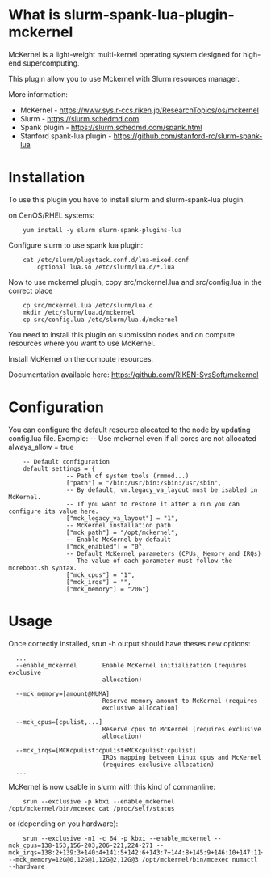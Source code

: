 What is slurm-spank-lua-plugin-mckernel
===============================

McKernel is a light-weight multi-kernel operating system designed for high-end
supercomputing.

This plugin allow you to use Mckernel with Slurm resources manager.

More information:
* McKernel - https://www.sys.r-ccs.riken.jp/ResearchTopics/os/mckernel
* Slurm - https://slurm.schedmd.com
* Spank plugin - https://slurm.schedmd.com/spank.html
* Stanford spank-lua plugin - https://github.com/stanford-rc/slurm-spank-lua

Installation
===============

To use this plugin you have to install slurm and slurm-spank-lua plugin.

on CenOS/RHEL systems:

        yum install -y slurm slurm-spank-plugins-lua


Configure slurm to use spank lua plugin:

        cat /etc/slurm/plugstack.conf.d/lua-mixed.conf
            optional lua.so /etc/slurm/lua.d/*.lua

Now to use mckernel plugin, copy src/mckernel.lua and src/config.lua in the correct place

        cp src/mckernel.lua /etc/slurm/lua.d
        mkdir /etc/slurm/lua.d/mckernel
        cp src/config.lua /etc/slurm/lua.d/mckernel

You need to install this plugin on submission nodes and on compute resources where you want to use McKernel.

Install McKernel on the compute resources.

Documentation available here: https://github.com/RIKEN-SysSoft/mckernel



Configuration
================

You can configure the default resource alocated to the node by updating config.lua file.
Exemple:
        -- Use mckernel even if all cores are not allocated
        always_allow = true

        -- Default configuration
        default_settings = {
                    -- Path of system tools (rmmod...)
                    ["path"] = "/bin:/usr/bin:/sbin:/usr/sbin",
                    -- By default, vm.legacy_va_layout must be isabled in McKernel.
                    -- If you want to restore it after a run you can configure its value here.
                    ["mck_legacy_va_layout"] = "1",
                    -- McKernel installation path
                    ["mck_path"] = "/opt/mckernel",
                    -- Enable McKernel by default
                    ["mck_enabled"] = "0",
                    -- Default McKernel parameters (CPUs, Memory and IRQs)
                    -- The value of each parameter must follow the mcreboot.sh syntax.
                    ["mck_cpus"] = "1",
                    ["mck_irqs"] = "",
                    ["mck_memory"] = "20G"}



Usage
=======

Once correctly installed, srun -h output should have theses new options:


      ...
      --enable_mckernel       Enable McKernel initialization (requires exclusive
                              allocation)

      --mck_memory=[amount@NUMA]
                              Reserve memory amount to McKernel (requires
                              exclusive allocation)

      --mck_cpus=[cpulist,...]
                              Reserve cpus to McKernel (requires exclusive
                              allocation)

      --mck_irqs=[MCKcpulist:cpulist+MCKcpulist:cpulist]
                              IRQs mapping between Linux cpus and McKernel
                              (requires exclusive allocation)
      ...

McKernel is now usable in slurm with this kind of commanline:

        srun --exclusive -p kbxi --enable_mckernel /opt/mckernel/bin/mcexec cat /proc/self/status

or (depending on you hardware):

        srun --exclusive -n1 -c 64 -p kbxi --enable_mckernel --mck_cpus=138-153,156-203,206-221,224-271 --mck_irqs=138:2+139:3+140:4+141:5+142:6+143:7+144:8+145:9+146:10+147:11+148:12+149:13+150:14+151:15+152:16+153:17+156:20+157:21+158:22+159:23+160:24+161:25+162:26+163:27+164:28+165:29+166:30+167:31+168:32+169:33+170:34+171:35+172:36+173:37+174:38+175:39+176:40+177:41+178:42+179:43+180:44+181:45+182:46+183:47+184:48+185:49+186:50+187:51+188:52+189:53+190:54+191:55+192:56+193:57+194:58+195:59+196:60+197:61+198:62+199:63+200:64+201:65+202:66+203:67+206:70+207:71+208:72+209:73+210:74+211:75+212:76+213:77+214:78+215:79+216:80+217:81+218:82+219:83+220:84+221:85+224:88+225:89+226:90+227:91+228:92+229:93+230:94+231:95+232:96+233:97+234:98+235:99+236:100+237:101+238:102+239:103+240:104+241:105+242:106+243:107+244:108+245:109+246:110+247:111+248:112+249:113+250:114+251:115+252:116+253:117+254:118+255:119+256:120+257:121+258:122+259:123+260:124+261:125+262:126+263:127+264:128+265:129+266:130+267:131+268:132+269:133+270:134+271:135 --mck_memory=12G@0,12G@1,12G@2,12G@3 /opt/mckernel/bin/mcexec numactl --hardware
